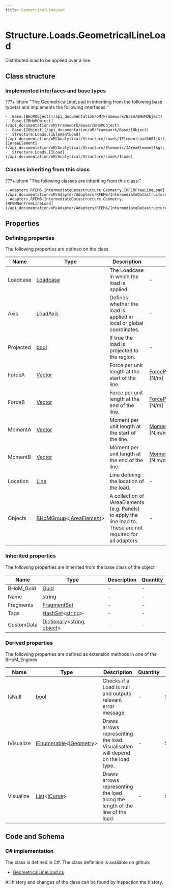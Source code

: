 ```yaml
---
title: GeometricalLineLoad
---
```


# Structure.Loads.GeometricalLineLoad

Distributed load to be applied over a line.

## Class structure

### Implemented interfaces and base types

???+ bhom "The GeometricalLineLoad in inheriting from the following base type(s) and implements the following interfaces:"

    -  Base.[BHoMObject](/api_documentation/oM/Framework/Base/BHoMObject)
    -  Base.[IBHoMObject](/api_documentation/oM/Framework/Base/IBHoMObject)
    -  Base.[IObject](/api_documentation/oM/Framework/Base/IObject)
    -  Structure.Loads.[IElementLoad](/api_documentation/oM/Analytical/Structure/Loads/IElementLoad%601)&lt;Structure.Elements.[IAreaElement](/api_documentation/oM/Analytical/Structure/Elements/IAreaElement)&gt;
    -  Structure.Loads.[ILoad](/api_documentation/oM/Analytical/Structure/Loads/ILoad)


### Classes inheriting from this class

???+ bhom "The following classes are inheriting from this class:"

    - Adapters.RFEM6.IntermediateDatastructure.Geometry.[RFEMFreeLineLoad](/api_documentation/oM/Adapter/Adapters/RFEM6/IntermediateDatastructure/Geometry/RFEMFreeLineLoad)
    - Adapters.RFEM6.IntermediateDatastructure.Geometry.[RFEMNonFreeLineLoad](/api_documentation/oM/Adapter/Adapters/RFEM6/IntermediateDatastructure/Geometry/RFEMNonFreeLineLoad)


## Properties



### Defining properties

The following properties are defined on the class

| Name             | Type             | Description      | Quantity         |
|------------------|------------------|------------------|------------------|
| Loadcase | [Loadcase](/api_documentation/oM/Analytical/Structure/Loads/Loadcase) | The Loadcase in which the load is applied. | - |
| Axis | [LoadAxis](/api_documentation/oM/Analytical/Structure/Loads/LoadAxis) | Defines whether the load is applied in local or global coordinates. | - |
| Projected | [bool](https://learn.microsoft.com/en-us/dotnet/api/System.Boolean?view=netstandard-2.0) | If true the load is projected to the region. | - |
| ForceA | [Vector](/api_documentation/oM/Dimensional/Geometry/Vector) | Force per unit length at the start of the line. | [ForcePerUnitLength](/api_documentation/oM/Dimensional/Quantities/Attributes/ForcePerUnitLength) [N/m] |
| ForceB | [Vector](/api_documentation/oM/Dimensional/Geometry/Vector) | Force per unit length at the end of the line. | [ForcePerUnitLength](/api_documentation/oM/Dimensional/Quantities/Attributes/ForcePerUnitLength) [N/m] |
| MomentA | [Vector](/api_documentation/oM/Dimensional/Geometry/Vector) | Moment per unit length at the start of the line. | [MomentPerUnitLength](/api_documentation/oM/Dimensional/Quantities/Attributes/MomentPerUnitLength) [N.m/m] |
| MomentB | [Vector](/api_documentation/oM/Dimensional/Geometry/Vector) | Moment per unit length at the end of the line. | [MomentPerUnitLength](/api_documentation/oM/Dimensional/Quantities/Attributes/MomentPerUnitLength) [N.m/m] |
| Location | [Line](/api_documentation/oM/Dimensional/Geometry/Line) | Line defining the location of the load. | - |
| Objects | [BHoMGroup](/api_documentation/oM/Framework/Base/BHoMGroup%601)&lt;[IAreaElement](/api_documentation/oM/Analytical/Structure/Elements/IAreaElement)&gt; | A collection of IAreaElements (e.g. Panels) to apply the line load to. These are not required for all adapters. | - |


### Inherited properties
The following properties are inherited from the base class of the object

| Name             | Type             | Description      | Quantity         |
|------------------|------------------|------------------|------------------|
| BHoM_Guid | [Guid](https://learn.microsoft.com/en-us/dotnet/api/System.Guid?view=netstandard-2.0) | - | - |
| Name | [string](https://learn.microsoft.com/en-us/dotnet/api/System.String?view=netstandard-2.0) | - | - |
| Fragments | [FragmentSet](/api_documentation/oM/Framework/Base/FragmentSet) | - | - |
| Tags | [HashSet](https://learn.microsoft.com/en-us/dotnet/api/System.Collections.Generic.HashSet-1?view=netstandard-2.0)&lt;[string](https://learn.microsoft.com/en-us/dotnet/api/System.String?view=netstandard-2.0)&gt; | - | - |
| CustomData | [Dictionary](https://learn.microsoft.com/en-us/dotnet/api/System.Collections.Generic.Dictionary-2?view=netstandard-2.0)&lt;[string](https://learn.microsoft.com/en-us/dotnet/api/System.String?view=netstandard-2.0), [object](https://learn.microsoft.com/en-us/dotnet/api/System.Object?view=netstandard-2.0)&gt; | - | - |


### Derived properties

The following properties are defined as extension methods in one of the BHoM_Engines

| Name             | Type             | Description      | Quantity         | Engine           |
|------------------|------------------|------------------|------------------|------------------|
| IsNull | [bool](https://learn.microsoft.com/en-us/dotnet/api/System.Boolean?view=netstandard-2.0) | Checks if a Load is null and outputs relevant error message. | - | Structure_Engine |
| IVisualize | [IEnumerable](https://learn.microsoft.com/en-us/dotnet/api/System.Collections.Generic.IEnumerable-1?view=netstandard-2.0)&lt;[IGeometry](/api_documentation/oM/Dimensional/Geometry/IGeometry)&gt; | Draws arrows representing the load. Visualisation will depend on the load type. | - | Structure_Engine |
| Visualize | [List](https://learn.microsoft.com/en-us/dotnet/api/System.Collections.Generic.List-1?view=netstandard-2.0)&lt;[ICurve](/api_documentation/oM/Dimensional/Geometry/ICurve)&gt; | Draws arrows representing the load along the length of the line of the load. | - | Structure_Engine |


## Code and Schema

### C# implementation

The class is defined in C#. The class definition is available on github:

- [GeometricalLineLoad.cs](https://github.com/BHoM/BHoM/blob/develop/Structure_oM/Loads\GeometricalLineLoad.cs)

All history and changes of the class can be found by inspection the history.
